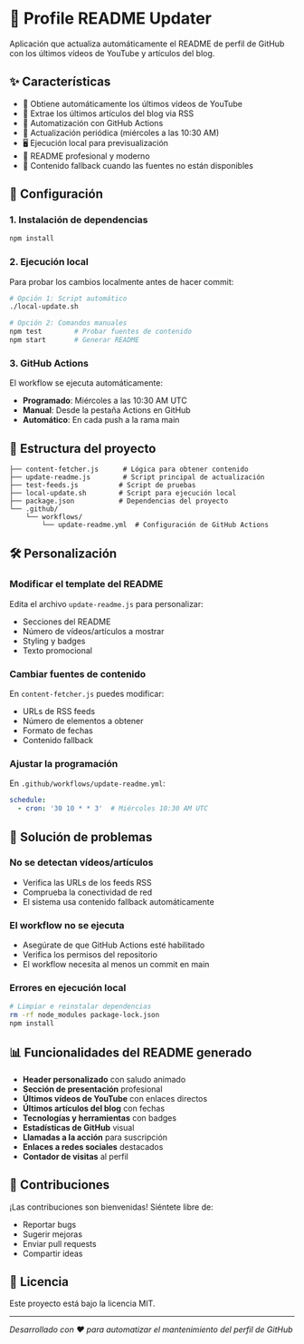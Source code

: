 # 🤖 Profile README Updater

Aplicación que actualiza automáticamente el README de perfil de GitHub con los últimos vídeos de YouTube y artículos del blog.

## ✨ Características

- 🎥 Obtiene automáticamente los últimos vídeos de YouTube
- 📝 Extrae los últimos artículos del blog via RSS
- 🤖 Automatización con GitHub Actions
- 🔄 Actualización periódica (miércoles a las 10:30 AM)
- 🖥️ Ejecución local para previsualización
- 📱 README profesional y moderno
- 🎯 Contenido fallback cuando las fuentes no están disponibles

## 🚀 Configuración

### 1. Instalación de dependencias

```bash
npm install
```

### 2. Ejecución local

Para probar los cambios localmente antes de hacer commit:

```bash
# Opción 1: Script automático
./local-update.sh

# Opción 2: Comandos manuales
npm test        # Probar fuentes de contenido
npm start       # Generar README
```

### 3. GitHub Actions

El workflow se ejecuta automáticamente:
- **Programado**: Miércoles a las 10:30 AM UTC
- **Manual**: Desde la pestaña Actions en GitHub
- **Automático**: En cada push a la rama main

## 📁 Estructura del proyecto

```
├── content-fetcher.js      # Lógica para obtener contenido
├── update-readme.js        # Script principal de actualización
├── test-feeds.js          # Script de pruebas
├── local-update.sh        # Script para ejecución local
├── package.json           # Dependencias del proyecto
└── .github/
    └── workflows/
        └── update-readme.yml  # Configuración de GitHub Actions
```

## 🛠️ Personalización

### Modificar el template del README

Edita el archivo `update-readme.js` para personalizar:
- Secciones del README
- Número de vídeos/artículos a mostrar
- Styling y badges
- Texto promocional

### Cambiar fuentes de contenido

En `content-fetcher.js` puedes modificar:
- URLs de RSS feeds
- Número de elementos a obtener
- Formato de fechas
- Contenido fallback

### Ajustar la programación

En `.github/workflows/update-readme.yml`:
```yaml
schedule:
  - cron: '30 10 * * 3'  # Miércoles 10:30 AM UTC
```

## 🔧 Solución de problemas

### No se detectan vídeos/artículos
- Verifica las URLs de los feeds RSS
- Comprueba la conectividad de red
- El sistema usa contenido fallback automáticamente

### El workflow no se ejecuta
- Asegúrate de que GitHub Actions esté habilitado
- Verifica los permisos del repositorio
- El workflow necesita al menos un commit en main

### Errores en ejecución local
```bash
# Limpiar e reinstalar dependencias
rm -rf node_modules package-lock.json
npm install
```

## 📊 Funcionalidades del README generado

- **Header personalizado** con saludo animado
- **Sección de presentación** profesional
- **Últimos vídeos de YouTube** con enlaces directos
- **Últimos artículos del blog** con fechas
- **Tecnologías y herramientas** con badges
- **Estadísticas de GitHub** visual
- **Llamadas a la acción** para suscripción
- **Enlaces a redes sociales** destacados
- **Contador de visitas** al perfil

## 🤝 Contribuciones

¡Las contribuciones son bienvenidas! Siéntete libre de:
- Reportar bugs
- Sugerir mejoras
- Enviar pull requests
- Compartir ideas

## 📝 Licencia

Este proyecto está bajo la licencia MIT.

---

*Desarrollado con ❤️ para automatizar el mantenimiento del perfil de GitHub*